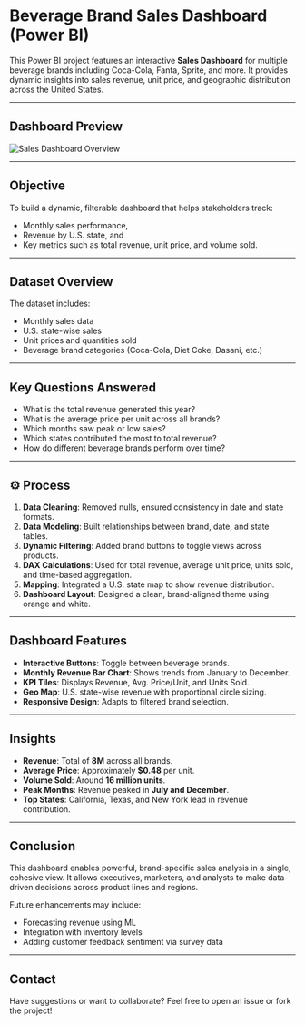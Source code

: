 #  Beverage Brand Sales Dashboard (Power BI)

This Power BI project features an interactive **Sales Dashboard** for multiple beverage brands including Coca-Cola, Fanta, Sprite, and more. It provides dynamic insights into sales revenue, unit price, and geographic distribution across the United States.

---

##  Dashboard Preview

![Sales Dashboard Overview](https://github.com/user-attachments/assets/935ac3f7-ce88-44d1-a932-72b06a87aa77)


---

##  Objective

To build a dynamic, filterable dashboard that helps stakeholders track:
- Monthly sales performance,
- Revenue by U.S. state, and
- Key metrics such as total revenue, unit price, and volume sold.

---

##  Dataset Overview

The dataset includes:
- Monthly sales data
- U.S. state-wise sales
- Unit prices and quantities sold
- Beverage brand categories (Coca-Cola, Diet Coke, Dasani, etc.)

---

##  Key Questions Answered

- What is the total revenue generated this year?
- What is the average price per unit across all brands?
- Which months saw peak or low sales?
- Which states contributed the most to total revenue?
- How do different beverage brands perform over time?

---

## ⚙ Process

1. **Data Cleaning**: Removed nulls, ensured consistency in date and state formats.
2. **Data Modeling**: Built relationships between brand, date, and state tables.
3. **Dynamic Filtering**: Added brand buttons to toggle views across products.
4. **DAX Calculations**: Used for total revenue, average unit price, units sold, and time-based aggregation.
5. **Mapping**: Integrated a U.S. state map to show revenue distribution.
6. **Dashboard Layout**: Designed a clean, brand-aligned theme using orange and white.

---

##  Dashboard Features

- **Interactive Buttons**: Toggle between beverage brands.
- **Monthly Revenue Bar Chart**: Shows trends from January to December.
- **KPI Tiles**: Displays Revenue, Avg. Price/Unit, and Units Sold.
- **Geo Map**: U.S. state-wise revenue with proportional circle sizing.
- **Responsive Design**: Adapts to filtered brand selection.

---

##  Insights

- **Revenue**: Total of **8M** across all brands.
- **Average Price**: Approximately **$0.48** per unit.
- **Volume Sold**: Around **16 million units**.
- **Peak Months**: Revenue peaked in **July and December**.
- **Top States**: California, Texas, and New York lead in revenue contribution.

---

## Conclusion

This dashboard enables powerful, brand-specific sales analysis in a single, cohesive view. It allows executives, marketers, and analysts to make data-driven decisions across product lines and regions.

Future enhancements may include:
- Forecasting revenue using ML
- Integration with inventory levels
- Adding customer feedback sentiment via survey data

---

## Contact

Have suggestions or want to collaborate? Feel free to open an issue or fork the project!

